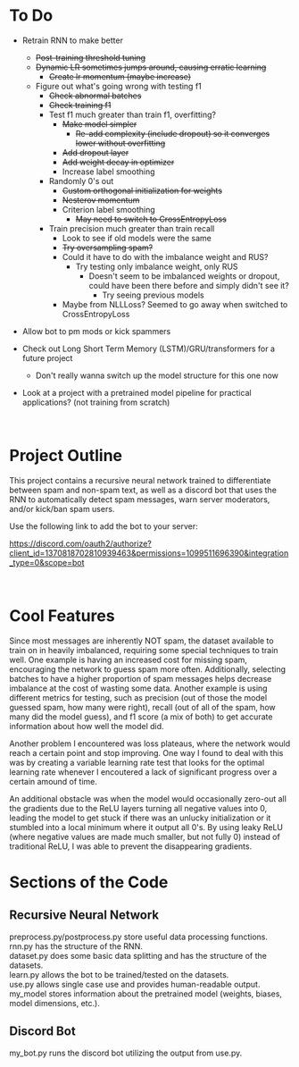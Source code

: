 # To Do
- Retrain RNN to make better
    - ~~Post-training threshold tuning~~
    - ~~Dynamic LR sometimes jumps around, causing erratic learning~~
        - ~~Create lr momentum (maybe increase)~~
    - Figure out what's going wrong with testing f1
        - ~~Check abnormal batches~~
        - ~~Check training f1~~
        - Test f1 much greater than train f1, overfitting?
            - ~~Make model simpler~~
                - ~~Re-add complexity (include dropout) so it converges lower without overfitting~~
            - ~~Add dropout layer~~
            - ~~Add weight decay in optimizer~~
            - Increase label smoothing
        - Randomly 0's out
            - ~~Custom orthogonal initialization for weights~~
            - ~~Nesterov momentum~~
            - Criterion label smoothing
                - ~~May need to switch to CrossEntropyLoss~~
        - Train precision much greater than train recall
            - Look to see if old models were the same
            - ~~Try oversampling spam?~~
            - Could it have to do with the imbalance weight and RUS?
                - Try testing only imbalance weight, only RUS
                    - Doesn't seem to be imbalanced weights or dropout, could have been there before and simply didn't see it?
                         - Try seeing previous models
            - Maybe from NLLLoss? Seemed to go away when switched to CrossEntropyLoss

- Allow bot to pm mods or kick spammers 
- Check out Long Short Term Memory (LSTM)/GRU/transformers for a future project
    - Don't really wanna switch up the model structure for this one now 
- Look at a project with a pretrained model pipeline for practical applications? (not training from scratch)

<br>

# Project Outline
This project contains a recursive neural network trained to differentiate between spam and non-spam text,
as well as a discord bot that uses the RNN to automatically detect spam messages, warn server moderators,
and/or kick/ban spam users.

Use the following link to add the bot to your server:

https://discord.com/oauth2/authorize?client_id=1370818702810939463&permissions=1099511696390&integration_type=0&scope=bot

<br>

# Cool Features
Since most messages are inherently NOT spam, the dataset available to train on in heavily imbalanced, requiring some 
special techniques to train well. One example is having an increased cost for missing spam, encouraging the network to guess spam more often. Additionally, selecting batches to have a higher proportion of spam messages helps decrease imbalance at the cost of wasting 
some data. Another example is using different metrics for testing, such as precision (out of those the model guessed spam, how many were right), recall (out of all of the spam, how many did the model guess), and f1 score (a mix of both) to get accurate information about how well the model did.

Another problem I encountered was loss plateaus, where the network would reach a certain point and stop improving. One way I found to 
deal with this was by creating a variable learning rate test that looks for the optimal learning rate whenever I encoutered a lack of significant progress over a certain amound of time.

An additional obstacle was when the model would occasionally zero-out all the gradients due to the ReLU layers turning all negative values into 0, leading the model to get stuck if there was an unlucky initialization or it stumbled into a local minimum where it output all 0's. By using leaky ReLU (where negative values are made much smaller, but not fully 0) instead of traditional ReLU, I was able to prevent the disappearing gradients.

# Sections of the Code
## Recursive Neural Network
preprocess.py/postprocess.py store useful data processing functions.  
rnn.py has the structure of the RNN.  
dataset.py does some basic data splitting and has the structure of the datasets.  
learn.py allows the bot to be trained/tested on the datasets.  
use.py allows single case use and provides human-readable output.  
my_model stores information about the pretrained model (weights, biases, model dimensions, etc.).  
## Discord Bot
my_bot.py runs the discord bot utilizing the output from use.py.  